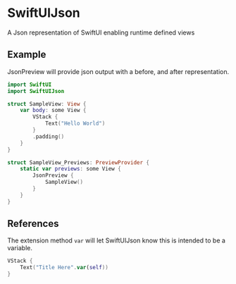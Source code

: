 # SwiftUIJson

A Json representation of SwiftUI enabling runtime defined views

## Example

JsonPreview will provide json output with a before, and after representation.

```swift
import SwiftUI
import SwiftUIJson

struct SampleView: View {
    var body: some View {
        VStack {
            Text("Hello World")
        }
        .padding()
    }
}

struct SampleView_Previews: PreviewProvider {
    static var previews: some View {
        JsonPreview {
            SampleView()
        }
    }
}
```

## References

The extension method `var` will let SwiftUIJson know this is intended to be a variable.

```swift
VStack {
    Text("Title Here".var(self))
}
```